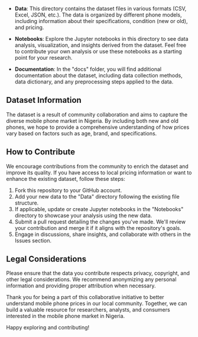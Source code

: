 - **Data**: This directory contains the dataset files in various formats (CSV, Excel, JSON, etc.). The data is organized by different phone models, including information about their specifications, condition (new or old), and pricing.

- **Notebooks**: Explore the Jupyter notebooks in this directory to see data analysis, visualization, and insights derived from the dataset. Feel free to contribute your own analysis or use these notebooks as a starting point for your research.

- **Documentation**: In the "docs" folder, you will find additional documentation about the dataset, including data collection methods, data dictionary, and any preprocessing steps applied to the data.

## Dataset Information

The dataset is a result of community collaboration and aims to capture the diverse mobile phone market in Nigeria. By including both new and old phones, we hope to provide a comprehensive understanding of how prices vary based on factors such as age, brand, and specifications.

## How to Contribute

We encourage contributions from the community to enrich the dataset and improve its quality. If you have access to local pricing information or want to enhance the existing dataset, follow these steps:

1. Fork this repository to your GitHub account.
2. Add your new data to the "Data" directory following the existing file structure.
3. If applicable, update or create Jupyter notebooks in the "Notebooks" directory to showcase your analysis using the new data.
4. Submit a pull request detailing the changes you've made. We'll review your contribution and merge it if it aligns with the repository's goals.
5. Engage in discussions, share insights, and collaborate with others in the Issues section.

## Legal Considerations

Please ensure that the data you contribute respects privacy, copyright, and other legal considerations. We recommend anonymizing any personal information and providing proper attribution when necessary.

Thank you for being a part of this collaborative initiative to better understand mobile phone prices in our local community. Together, we can build a valuable resource for researchers, analysts, and consumers interested in the mobile phone market in Nigeria.

Happy exploring and contributing!